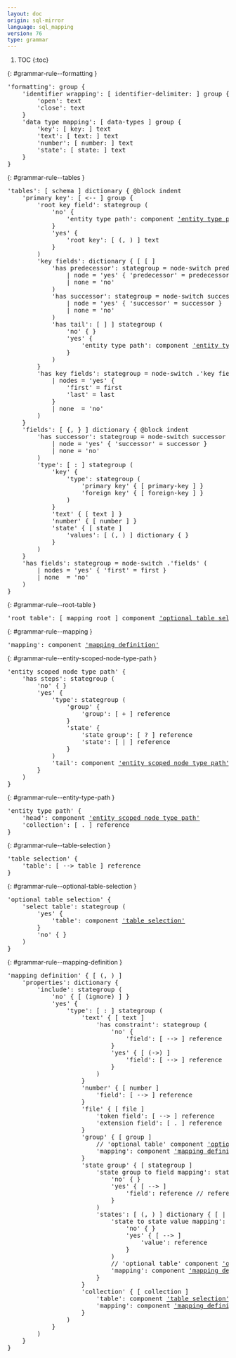 ```yaml
---
layout: doc
origin: sql-mirror
language: sql_mapping
version: 76
type: grammar
---
```


1. TOC
{:toc}


{: #grammar-rule--formatting }
<div class="language-js highlighter-rouge">
<div class="highlight">
<pre class="highlight language-js code-custom">
'<span class="token string">formatting</span>': group {
	'<span class="token string">identifier wrapping</span>': [ <span class="token operator">identifier-delimiter:</span> ] group {
		'<span class="token string">open</span>': text
		'<span class="token string">close</span>': text
	}
	'<span class="token string">data type mapping</span>': [ <span class="token operator">data-types</span> ] group {
		'<span class="token string">key</span>': [ <span class="token operator">key:</span> ] text
		'<span class="token string">text</span>': [ <span class="token operator">text:</span> ] text
		'<span class="token string">number</span>': [ <span class="token operator">number:</span> ] text
		'<span class="token string">state</span>': [ <span class="token operator">state:</span> ] text
	}
}
</pre>
</div>
</div>

{: #grammar-rule--tables }
<div class="language-js highlighter-rouge">
<div class="highlight">
<pre class="highlight language-js code-custom">
'<span class="token string">tables</span>': [ <span class="token operator">schema</span> ] dictionary { @block indent
	'<span class="token string">primary key</span>': [ <span class="token operator"><--</span> ] group {
		'<span class="token string">root key field</span>': stategroup (
			'<span class="token string">no</span>' {
				'<span class="token string">entity type path</span>': component <a href="#grammar-rule--entity-type-path">'entity type path'</a>
			}
			'<span class="token string">yes</span>' {
				'<span class="token string">root key</span>': [ <span class="token operator">(</span>, <span class="token operator">)</span> ] text
			}
		)
		'<span class="token string">key fields</span>': dictionary { [ <span class="token operator">[</span> ]
			'<span class="token string">has predecessor</span>': stategroup = node-switch predecessor (
				| node = '<span class="token string">yes</span>' { '<span class="token string">predecessor</span>' = predecessor }
				| none = '<span class="token string">no</span>'
			)
			'<span class="token string">has successor</span>': stategroup = node-switch successor (
				| node = '<span class="token string">yes</span>' { '<span class="token string">successor</span>' = successor }
				| none = '<span class="token string">no</span>'
			)
			'<span class="token string">has tail</span>': [ <span class="token operator">]</span> ] stategroup (
				'<span class="token string">no</span>' { }
				'<span class="token string">yes</span>' {
					'<span class="token string">entity type path</span>': component <a href="#grammar-rule--entity-type-path">'entity type path'</a>
				}
			)
		}
		'<span class="token string">has key fields</span>': stategroup = node-switch .'<span class="token string">key fields</span>' (
			| nodes = '<span class="token string">yes</span>' {
				'<span class="token string">first</span>' = first
				'<span class="token string">last</span>' = last
			}
			| none  = '<span class="token string">no</span>'
		)
	}
	'<span class="token string">fields</span>': [ <span class="token operator">{</span>, <span class="token operator">}</span> ] dictionary { @block indent
		'<span class="token string">has successor</span>': stategroup = node-switch successor (
			| node = '<span class="token string">yes</span>' { '<span class="token string">successor</span>' = successor }
			| none = '<span class="token string">no</span>'
		)
		'<span class="token string">type</span>': [ <span class="token operator">:</span> ] stategroup (
			'<span class="token string">key</span>' {
				'<span class="token string">type</span>': stategroup (
					'<span class="token string">primary key</span>' { [ <span class="token operator">primary-key</span> ] }
					'<span class="token string">foreign key</span>' { [ <span class="token operator">foreign-key</span> ] }
				)
			}
			'<span class="token string">text</span>' { [ <span class="token operator">text</span> ] }
			'<span class="token string">number</span>' { [ <span class="token operator">number</span> ] }
			'<span class="token string">state</span>' { [ <span class="token operator">state</span> ]
				'<span class="token string">values</span>': [ <span class="token operator">(</span>, <span class="token operator">)</span> ] dictionary { }
			}
		)
	}
	'<span class="token string">has fields</span>': stategroup = node-switch .'<span class="token string">fields</span>' (
		| nodes = '<span class="token string">yes</span>' { '<span class="token string">first</span>' = first }
		| none  = '<span class="token string">no</span>'
	)
}
</pre>
</div>
</div>

{: #grammar-rule--root-table }
<div class="language-js highlighter-rouge">
<div class="highlight">
<pre class="highlight language-js code-custom">
'<span class="token string">root table</span>': [ <span class="token operator">mapping</span> <span class="token operator">root</span> ] component <a href="#grammar-rule--optional-table-selection">'optional table selection'</a>
</pre>
</div>
</div>

{: #grammar-rule--mapping }
<div class="language-js highlighter-rouge">
<div class="highlight">
<pre class="highlight language-js code-custom">
'<span class="token string">mapping</span>': component <a href="#grammar-rule--mapping-definition">'mapping definition'</a>
</pre>
</div>
</div>

{: #grammar-rule--entity-scoped-node-type-path }
<div class="language-js highlighter-rouge">
<div class="highlight">
<pre class="highlight language-js code-custom">
'<span class="token string">entity scoped node type path</span>' {
	'<span class="token string">has steps</span>': stategroup (
		'<span class="token string">no</span>' { }
		'<span class="token string">yes</span>' {
			'<span class="token string">type</span>': stategroup (
				'<span class="token string">group</span>' {
					'<span class="token string">group</span>': [ <span class="token operator">+</span> ] reference
				}
				'<span class="token string">state</span>' {
					'<span class="token string">state group</span>': [ <span class="token operator">?</span> ] reference
					'<span class="token string">state</span>': [ <span class="token operator">|</span> ] reference
				}
			)
			'<span class="token string">tail</span>': component <a href="#grammar-rule--entity-scoped-node-type-path">'entity scoped node type path'</a>
		}
	)
}
</pre>
</div>
</div>

{: #grammar-rule--entity-type-path }
<div class="language-js highlighter-rouge">
<div class="highlight">
<pre class="highlight language-js code-custom">
'<span class="token string">entity type path</span>' {
	'<span class="token string">head</span>': component <a href="#grammar-rule--entity-scoped-node-type-path">'entity scoped node type path'</a>
	'<span class="token string">collection</span>': [ <span class="token operator">.</span> ] reference
}
</pre>
</div>
</div>

{: #grammar-rule--table-selection }
<div class="language-js highlighter-rouge">
<div class="highlight">
<pre class="highlight language-js code-custom">
'<span class="token string">table selection</span>' {
	'<span class="token string">table</span>': [ <span class="token operator">--></span> <span class="token operator">table</span> ] reference
}
</pre>
</div>
</div>

{: #grammar-rule--optional-table-selection }
<div class="language-js highlighter-rouge">
<div class="highlight">
<pre class="highlight language-js code-custom">
'<span class="token string">optional table selection</span>' {
	'<span class="token string">select table</span>': stategroup (
		'<span class="token string">yes</span>' {
			'<span class="token string">table</span>': component <a href="#grammar-rule--table-selection">'table selection'</a>
		}
		'<span class="token string">no</span>' { }
	)
}
</pre>
</div>
</div>

{: #grammar-rule--mapping-definition }
<div class="language-js highlighter-rouge">
<div class="highlight">
<pre class="highlight language-js code-custom">
'<span class="token string">mapping definition</span>' { [ <span class="token operator">(</span>, <span class="token operator">)</span> ]
	'<span class="token string">properties</span>': dictionary {
		'<span class="token string">include</span>': stategroup (
			'<span class="token string">no</span>' { [ <span class="token operator">(ignore)</span> ] }
			'<span class="token string">yes</span>' {
				'<span class="token string">type</span>': [ <span class="token operator">:</span> ] stategroup (
					'<span class="token string">text</span>' { [ <span class="token operator">text</span> ]
						'<span class="token string">has constraint</span>': stategroup (
							'<span class="token string">no</span>' {
								'<span class="token string">field</span>': [ <span class="token operator">--></span> ] reference
							}
							'<span class="token string">yes</span>' { [ <span class="token operator">(->)</span> ]
								'<span class="token string">field</span>': [ <span class="token operator">--></span> ] reference
							}
						)
					}
					'<span class="token string">number</span>' { [ <span class="token operator">number</span> ]
						'<span class="token string">field</span>': [ <span class="token operator">--></span> ] reference
					}
					'<span class="token string">file</span>' { [ <span class="token operator">file</span> ]
						'<span class="token string">token field</span>': [ <span class="token operator">--></span> ] reference
						'<span class="token string">extension field</span>': [ <span class="token operator">.</span> ] reference
					}
					'<span class="token string">group</span>' { [ <span class="token operator">group</span> ]
						// '<span class="token string">optional table</span>' component <a href="#grammar-rule--optional-table-selection">'optional table selection'</a>
						'<span class="token string">mapping</span>': component <a href="#grammar-rule--mapping-definition">'mapping definition'</a>
					}
					'<span class="token string">state group</span>' { [ <span class="token operator">stategroup</span> ]
						'<span class="token string">state group to field mapping</span>': stategroup (
							'<span class="token string">no</span>' { }
							'<span class="token string">yes</span>' { [ <span class="token operator">--></span> ]
								'<span class="token string">field</span>': reference // reference !&'<span class="token string">table</span>'.'<span class="token string">fields</span>'
							}
						)
						'<span class="token string">states</span>': [ <span class="token operator">(</span>, <span class="token operator">)</span> ] dictionary { [ <span class="token operator">|</span> ]
							'<span class="token string">state to state value mapping</span>': stategroup (
								'<span class="token string">no</span>' { }
								'<span class="token string">yes</span>' { [ <span class="token operator">--></span> ]
									'<span class="token string">value</span>': reference
								}
							)
							// '<span class="token string">optional table</span>' component <a href="#grammar-rule--optional-table-selection">'optional table selection'</a>
							'<span class="token string">mapping</span>': component <a href="#grammar-rule--mapping-definition">'mapping definition'</a>
						}
					}
					'<span class="token string">collection</span>' { [ <span class="token operator">collection</span> ]
						'<span class="token string">table</span>': component <a href="#grammar-rule--table-selection">'table selection'</a>
						'<span class="token string">mapping</span>': component <a href="#grammar-rule--mapping-definition">'mapping definition'</a>
					}
				)
			}
		)
	}
}
</pre>
</div>
</div>
